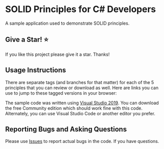 # SOLID Principles for C# Developers

A sample application used to demonstrate SOLID principles.

## Give a Star! :star:
If you like this project please give it a star. Thanks!

## Usage Instructions

There are separate tags (and branches for that matter) for each of the 5 principles that you can review or download as well. Here are links you can use to jump to these tagged versions in your browser:

The sample code was written using [Visual Studio 2019](https://visualstudio.com/). You can download the free Community edition which should work fine with this code. Alternately, you can use Visual Studio Code or another editor you prefer.

## Reporting Bugs and Asking Questions

Please use [Issues](https://github.com/avilavate) to report actual bugs in the code. If you have questions.



